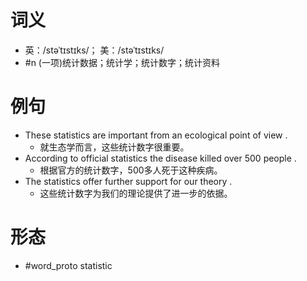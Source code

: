 # 词义
- 英：/stəˈtɪstɪks/； 美：/stəˈtɪstɪks/
- #n (一项)统计数据；统计学；统计数字；统计资料
# 例句
- These statistics are important from an ecological point of view .
	- 就生态学而言，这些统计数字很重要。
- According to official statistics the disease killed over 500 people .
	- 根据官方的统计数字，500多人死于这种疾病。
- The statistics offer further support for our theory .
	- 这些统计数字为我们的理论提供了进一步的依据。
# 形态
- #word_proto statistic
